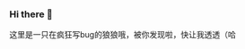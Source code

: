 ### Hi there 👋

<!--
**JustWolf-JianWu/JustWolf-JianWu** is a ✨ _special_ ✨ repository because its `README.md` (this file) appears on your GitHub profile.

Here are some ideas to get you started:

- 🔭 I’m currently working on ...
- 🌱 I’m currently learning ...
- 👯 I’m looking to collaborate on ...
- 🤔 I’m looking for help with ...
- 💬 Ask me about ...
- 📫 How to reach me: ...
- 😄 Pronouns: ...
- ⚡ Fun fact: ...
-->
这里是一只在疯狂写bug的狼狼哦，被你发现啦，快让我透透（哈
